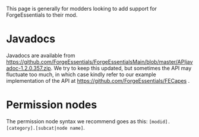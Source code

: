 This page is generally for modders looking to add support for ForgeEssentials to their mod.

# Javadocs
Javadocs are available from https://github.com/ForgeEssentials/ForgeEssentialsMain/blob/master/APIjavadoc-1.2.0.357.zip. We try to keep this updated, but sometimes the API may fluctuate too much, in which case kindly refer to our example implementation of the API at https://github.com/ForgeEssentials/FECapes .

# Permission nodes
The permission node syntax we recommend goes as this: `[modid].[category].[subcat|node name]`.